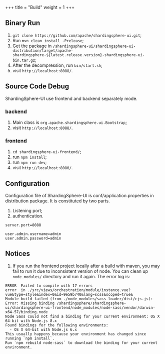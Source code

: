 +++
title = "Build"
weight = 1
+++

## Binary Run

1. `git clone https://github.com/apache/shardingsphere-ui.git`;
1. Run `mvn clean install -Prelease`;
1. Get the package in `/shardingsphere-ui/shardingsphere-ui-distribution/target/apache-shardingsphere-${latest.release.version}-shardingsphere-ui-bin.tar.gz`;
1. After the decompression, run `bin/start.sh`;
1. visit `http://localhost:8088/`.

## Source Code Debug

ShardingSphere-UI use frontend and backend separately mode.

### backend

1. Main class is `org.apache.shardingsphere.ui.Bootstrap`;
1. visit `http://localhost:8088/`.

### frontend

1. `cd shardingsphere-ui-frontend/`;
1. run `npm install`;
1. run `npm run dev`;
1. visit `http://localhost:8080/`.

## Configuration

Configuration file of ShardingSphere-UI is conf/application.properties in distribution package. It is constituted by two parts.

1. Listening port;
1. authentication.

```properties
server.port=8088

user.admin.username=admin
user.admin.password=admin
```

## Notices

1. If you run the frontend project locally after a build with maven, you may fail to run it due to inconsistent version of node. 
You can clean up `node_modules/` directory and run it again. The error log is: 

```
ERROR  Failed to compile with 17 errors
error  in ./src/views/orchestration/module/instance.vue?vue&type=style&index=0&id=9e59b740&lang=scss&scoped=true&
Module build failed (from ./node_modules/sass-loader/dist/cjs.js):
Error: Missing binding /shardingsphere/shardingsphere-ui/shardingsphere-ui-frontend/node_modules/node-sass/vendor/darwin-x64-57/binding.node
Node Sass could not find a binding for your current environment: OS X 64-bit with Node.js 8.x
Found bindings for the following environments:
  - OS X 64-bit with Node.js 6.x
This usually happens because your environment has changed since running `npm install`.
Run `npm rebuild node-sass` to download the binding for your current environment.
```
